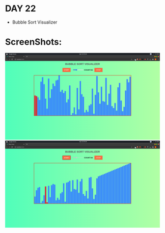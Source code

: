 # DAY 22

- Bubble Sort Visualizer

# ScreenShots:

![alt text](./day22img1.png)
![alt text](./day22img2.png)
